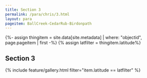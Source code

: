 ```yaml
---
title: Section 3
permalink: /para/chris/3.html
layout: para
pageitem: BallCreek-CedarRub-Birdonpath
---
```

{%- assign thingitem = site.data[site.metadata] | where: "objectid", page.pageitem | first -%}
{% assign latfilter = thingitem.latitude%}
## Section 3

{% include feature/gallery.html filter="item.latitude == latfilter" %}